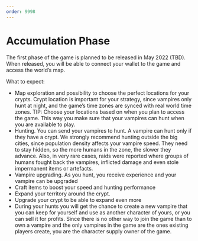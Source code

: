 ```yaml
---
order: 9998
---
```


# Accumulation Phase

The first phase of the game is planned to be released in May 2022 (TBD). When released, you will be able to connect your wallet to the game and access the world’s map. 

What to expect:
 - Map exploration and possibility to choose the perfect locations for your crypts. Crypt location is important for your strategy, since vampires only hunt at night, and the game’s time zones are synced with real world time zones. TIP: Choose your locations based on when you plan to access the game. This way you make sure that your vampires can hunt when you are available to play. 
 - Hunting. You can send your vampires to hunt. A vampire can hunt only if they have a crypt. We strongly recommend hunting outside the big cities, since population density affects your vampire speed. They need to stay hidden, so the more humans in the zone, the slower they advance. Also, in very rare cases, raids were reported where groups of humans fought back the vampires, inflicted damage and even stole impermanent items or artefacts. 
 - Vampire upgrading. As you hunt, you receive experience and your vampire can be upgraded 
 - Craft items to boost your speed and hunting performance
 - Expand your territory around the crypt. 
 - Upgrade your crypt to be able to expand even more
 - During your hunts you will get the chance to create a new vampire that you can keep for yourself and use as another character of yours, or you can sell it for profits. Since there is no other way to join the game than to own a vampire and the only vampires in the game are the ones existing players create, you are the character supply owner of the game. 

